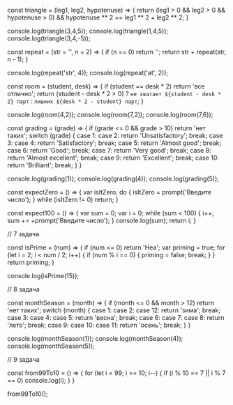 const triangle = (leg1, leg2, hypotenuse) => {
  return (leg1 > 0 && leg2 > 0 && hypotenuse > 0) && hypotenuse ** 2 == leg1 ** 2 + leg2 ** 2;
}

console.log(triangle(3,4,5));
console.log(triangle(1,4,5));
console.log(triangle(3,4,-5));

const repeat = (str = '', n = 2) => {
  if (n == 0) return '';
  return str + repeat(str, n - 1);
}

console.log(repeat('str', 4));
console.log(repeat('at', 2));

const room = (student, desk) => {
  if (student == desk * 2) return 'все отлично';
  return (student - desk * 2 > 0) ? `не хватает ${student - desk * 2} парт` : `лишних ${desk * 2 - student} парт`;
}

console.log(room(4,2));
console.log(room(7,2));
console.log(room(7,6));

const grading = (grade) => {
  if (grade <= 0 && grade > 10) return 'нет таких';
  switch (grade) {
    case 1:
    case 2: return 'Unsatisfactory'; break;
    case 3:
    case 4: return 'Satisfactory'; break;
    case 5: return 'Almost good'; break;
    case 6: return 'Good'; break;
    case 7: return 'Very good'; break;
    case 8: return 'Almost excellent'; break;
    case 9: return 'Excellent'; break;
    case 10: return 'Brilliant'; break;
  }
}

console.log(grading(1));
console.log(grading(4));
console.log(grading(5));

const expectZero = () => {
  var isItZero;
  do {
    isItZero = prompt('Введите число');
  } while (isItZero != 0)
  return;
}

const expect100 = () => {
  var sum = 0;
  var i = 0;
  while (sum < 100) {
  	i++;
    sum += +prompt('Введите число');
  }
  console.log(sum);
  return i;
}

// 7 задача

const isPrime = (num) => {
  if (num <= 0) return 'Неа';
  var priming = true;
  for (let i = 2; i < num / 2; i++) {
    if (num % i == 0) {
      priming = false;
      break;
    }
  }
  return priming;
}

console.log(isPrime(15));

// 8 задача

const monthSeason = (month) => {
  if (month <= 0 && month > 12) return 'нет таких';
  switch (month) {
    case 1:
    case 2: 
    case 12: return 'зима'; break;
    case 3:
    case 4:
    case 5: return 'весна'; break;
    case 6:
    case 7:
    case 8: return 'лето'; break;
    case 9:
    case 10:
    case 11: return 'осень'; break;
  }
}

console.log(monthSeason(1));
console.log(monthSeason(4));
console.log(monthSeason(5));

// 9 задача

const from99To10 = () => {
  for (let i = 99; i >= 10; i--) {
    if (i % 10 == 7 || i % 7 == 0) console.log(i);
  }
}

from99To10();
